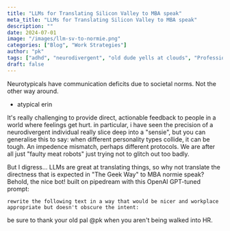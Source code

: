 ```yaml
---
title: "LLMs for Translating Silicon Valley to MBA speak"
meta_title: "LLMs for Translating Silicon Valley to MBA speak"
description: ""
date: 2024-07-01
image: "/images/llm-sv-to-normie.png"
categories: ["Blog", "Work Strategies"]
author: "pk"
tags: ["adhd", "neurodivergent", "old dude yells at clouds", "Professional Development"]
draft: false
---
```


Neurotypicals have communication deficits due to societal norms. Not the other way around.
- atypical erin

It's really challenging to provide direct, actionable feedback to people in a world where feelings get hurt. in particular, i have seen the precision of a neurodivergent individual really slice deep into a "sensie", but you can generalise this to say: when different personality types collide, it can be tough. An impedence mismatch, perhaps different protocols. We are after all just "faulty meat robots" just trying not to glitch out too badly.

But I digress...
LLMs are great at translating things, so why not translate the directness that is expected in "The Geek Way" to
MBA normie speak? Behold, the nice bot! built on pipedream with this OpenAI GPT-tuned prompt:

```
rewrite the following text in a way that would be nicer and workplace appropriate but doesn't obscure the intent:
```

be sure to thank your old pal @pk when you aren't being walked into HR.



